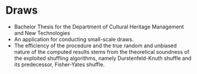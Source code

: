 # Draws
- Bachelor Thesis for the Department of Cultural Heritage Management and New Technologies
- An application for conducting small-scale draws.
- The efficiency of the procedure and the true random and unbiased nature of the computed results stems from the theoretical soundness of the exploited shuffling algorithms, namely Durstenfeld-Knuth shuffle and its predecessor, Fisher-Yates shuffle.
